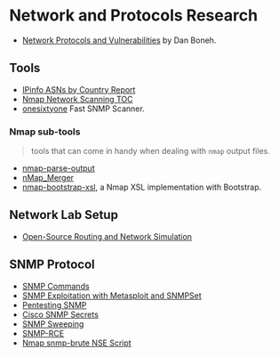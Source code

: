# Network and Protocols Research

- [Network Protocols and Vulnerabilities](https://crypto.stanford.edu/cs155old/cs155-spring11/lectures/08-tcp-dns.pdf) by Dan Boneh.

## Tools

- [IPinfo ASNs by Country Report](http://ipinfo.io/countries)
- [Nmap Network Scanning TOC](https://nmap.org/book/toc.html)
- [onesixtyone](https://github.com/trailofbits/onesixtyone) Fast SNMP Scanner.

### Nmap sub-tools

> tools that can come in handy when dealing with `nmap` output files.

- [nmap-parse-output](https://github.com/iAmG-r00t/nmap-parse-output)
- [nMap_Merger](https://github.com/iAmG-r00t/nMap_Merger)
- [nmap-bootstrap-xsl](https://github.com/honze-net/nmap-bootstrap-xsl), a Nmap XSL implementation with Bootstrap.

## Network Lab Setup

- [Open-Source Routing and Network Simulation](https://www.brianlinkletter.com/open-source-network-simulators/)

## SNMP Protocol

- [SNMP Commands](https://docs.oracle.com/cd/E19469-01/820-6413-13/SNMP_commands_reference_appendix.html#50446362_54136)
- [SNMP Exploitation with Metasploit and SNMPSet](https://blog.pentesteracademy.com/snmp-exploitation-with-metasploit-and-snmpset-920de3fc2c50)
- [Pentesting SNMP](https://book.hacktricks.xyz/pentesting/pentesting-snmp)
- [Cisco SNMP Secrets](https://bond-o.medium.com/cisco-snmp-secrets-e4b731b19737)
- [SNMP Sweeping](https://www.offensive-security.com/metasploit-unleashed/snmp-scan/)
- [SNMP-RCE](https://book.hacktricks.xyz/pentesting/pentesting-snmp/snmp-rce)
- [Nmap snmp-brute NSE Script](https://www.infosecmatter.com/nmap-nse-library/?nse=snmp-brute)
